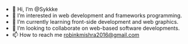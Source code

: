 - 👋 Hi, I’m @Sykkke
- 👀 I’m interested in web development and frameworks programming.
- 🌱 I’m currently learning front-side development and web graphics.
- 💞️ I’m looking to collaborate on web-based software developments.
- 📫 How to reach me robinkmishra2016@gmail.com

<!---
Sykkke/Sykkke is a ✨ special ✨ repository because its `README.md` (this file) appears on your GitHub profile.
You can click the Preview link to take a look at your changes.
--->
